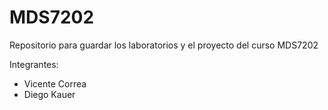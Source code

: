# MDS7202

Repositorio para guardar los laboratorios y el proyecto del curso MDS7202

Integrantes:

* Vicente Correa
* Diego Kauer